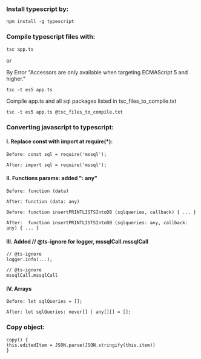 ### Install typescript by:

```
npm install -g typescript
```

### Compile typescript files with:

```
tsc app.ts
```

or 

By Error "Accessors are only available when targeting ECMAScript 5 and higher."

```
tsc -t es5 app.ts
```

Compile app.ts and all sql packages listed in tsc_files_to_compile.txt

```
tsc -t es5 app.ts @tsc_files_to_compile.txt
```


### Converting javascript to typescript:

#### I. Replace const with import at require(*):

```
Before: const sql = require('mssql'); 

After: import sql = require('mssql');
```
#### II. Functions params: added ": any"

```
Before: function (data)

After: function (data: any)
```

```
Before: function insertPRINTLISTSIntoDB (sqlqueries, callback) { ... }

After:  function insertPRINTLISTSIntoDB (sqlqueries: any, callback: any) { ... }
```

#### III. Added // @ts-ignore for logger, mssqlCall.mssqlCall

```
// @ts-ignore
logger.info(...);

// @ts-ignore
mssqlCall.mssqlCall
```

#### IV. Arrays

```
Before: let sqlQueries = [];

After: let sqlQueries: never[] | any[][] = [];	
```

### Copy object:

```
copy() {
this.editedItem = JSON.parse(JSON.stringify(this.item))
}
```




